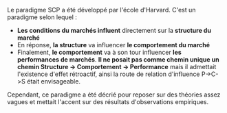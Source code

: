 Le paradigme SCP a été développé par l'école d'Harvard.
C'est un paradigme selon lequel :
- **Les conditions du marchés influent** directement sur la **structure du marché**
- En réponse, **la structure** va influencer **le comportement du marché**
- Finalement, **le comportement** va à son tour influencer **les performances de marchés**.
**Il ne posait pas comme chemin unique un chemin Structure -> Comportement -> Performance** mais il admettait l'existence d'effet rétroactif, ainsi la route de relation d'influence P->C->S était envisageable.

Cependant, ce paradigme a été décrié pour reposer sur des théories assez vagues et mettait l'accent sur des résultats d'observations empiriques. 